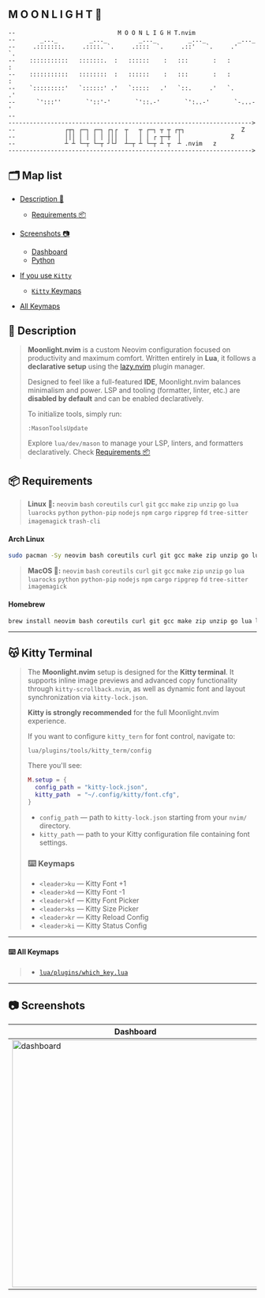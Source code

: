 ## M O O N L I G H T 🌙

```text
--                             M O O N L I G H T.nvim
--       _..._         _..._         _..._         _..._         _..._
--     .:::::::.     .::::. `.     .::::  `.     .::'   `.     .'     `.
--    :::::::::::   :::::::.  :   ::::::    :   :::       :   :         :
--    :::::::::::   ::::::::  :   ::::::    :   :::       :   :         :
--    `:::::::::'   `::::::' .'   `:::::   .'   `::.     .'   `.       .'
--      `':::''       `'::'-'       `'::.-'       `':..-'       `-...-'
--
--------------------------------------------------------------------->
--              ┌┬┐ ┌─┐ ┌─┐ ┌┐┌  ┬   ┬ ┌─┐ ┬ ┬ ┌┬┐                Z
--              │││ │ │ │ │ │││  │   │ │ ┌ ┬─┼  │              Z
--              ┴ ┴ └─┬ └─┬ ┘└┘  ┴─┬ ┴ └─┬ ┴ ┬  ┴ .nvim   z
--------------------------------------------------------------------->
```

## 🗂 Map list

- [Description 📝](#-description)
  - [Requirements 📦](#-requirements)

- [Screenshots 📷](#-screenshots)
  - [Dashboard](#-screenshots-dashboard)
  - [Python](#-screenshots-python)

- [If you use `Kitty`](#-kitty-terminal)
  - [`Kitty` Keymaps](#-keymaps)

- [All Keymaps](#-all-keymaps--luapluginswhich_keylua)

## 📝 Description

> **Moonlight.nvim** is a custom Neovim configuration focused on productivity and maximum comfort.
> Written entirely in **Lua**, it follows a **declarative setup** using the [lazy.nvim](https://github.com/folke/lazy.nvim) plugin manager.
>
> Designed to feel like a full-featured **IDE**, Moonlight.nvim balances minimalism and power.
> LSP and tooling (formatter, linter, etc.) are **disabled by default** and can be enabled declaratively.
>
> To initialize tools, simply run:
>
> ```vim
> :MasonToolsUpdate
> ```
>
> Explore `lua/dev/mason` to manage your LSP, linters, and formatters declaratively.
> Check [Requirements 📦](#-requirements)

## 📦 Requirements

> **Linux 🐧:**
> `neovim` `bash` `coreutils` `curl` `git` `gcc` `make` `zip` `unzip` `go` `lua` `luarocks` `python` `python-pip` `nodejs` `npm` `cargo` `ripgrep` `fd` `tree-sitter` `imagemagick` `trash-cli`

#### Arch Linux

```bash
sudo pacman -Sy neovim bash coreutils curl git gcc make zip unzip go lua luarocks python python-pip nodejs npm cargo ripgrep fd tree-sitter imagemagick trash-cli
```

> **MacOS 🍎:**
> `neovim` `bash` `coreutils` `curl` `git` `gcc` `make` `zip` `unzip` `go` `lua` `luarocks` `python` `python-pip` `nodejs` `npm` `cargo` `ripgrep` `fd` `tree-sitter` `imagemagick`

#### Homebrew

```zsh
brew install neovim bash coreutils curl git gcc make zip unzip go lua luarocks python node rust ripgrep fd tree-sitter-cli imagemagick
```

---

## 😽 Kitty Terminal

> The **Moonlight.nvim** setup is designed for the **Kitty terminal**. It supports inline image previews and advanced copy functionality through `kitty-scrollback.nvim`, as well as dynamic font and layout synchronization via `kitty-lock.json`.
>
> **Kitty is strongly recommended** for the full Moonlight.nvim experience.
>
> If you want to configure `kitty_tern` for font control, navigate to:
>
> `lua/plugins/tools/kitty_term/config`
>
> There you'll see:
>
> ```lua
> M.setup = {
>   config_path = "kitty-lock.json",
>   kitty_path  = "~/.config/kitty/font.cfg",
> }
> ```
>
> - `config_path` — path to `kitty-lock.json` starting from your `nvim/` directory.
> - `kitty_path` — path to your Kitty configuration file containing font settings.
>
> ### ⌨️ Keymaps
>
> - `<leader>ku` — Kitty Font +1
> - `<leader>kd` — Kitty Font -1
> - `<leader>kf` — Kitty Font Picker
> - `<leader>ks` — Kitty Size Picker
> - `<leader>kr` — Kitty Reload Config
> - `<leader>ki` — Kitty Status Config

---

#### ⌨️ All Keymaps

> - [`lua/plugins/which_key.lua`](./lua/plugins/which_key.lua)

---

## 📷 Screenshots

| Dashboard                                                                                                                 | Python                                                                                                                 |
| ------------------------------------------------------------------------------------------------------------------------- | ---------------------------------------------------------------------------------------------------------------------- |
| <img width="500" alt="dashboard" src="https://github.com/user-attachments/assets/4888458f-91f0-47b5-9455-02627d9d9d4c" /> | <img width="500" alt="python" src="https://github.com/user-attachments/assets/e4eeee6f-c12f-46c4-bdbd-33baab7b7556" /> |

